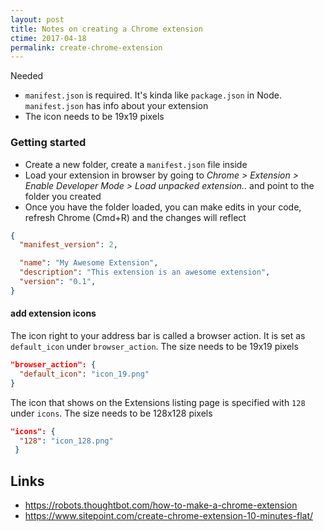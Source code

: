 ```yaml
---
layout: post
title: Notes on creating a Chrome extension
ctime: 2017-04-18
permalink: create-chrome-extension
---
```


Needed

- `manifest.json` is required. It's kinda like `package.json` in Node. `manifest.json` has info about your extension
- The icon needs to be 19x19 pixels

### Getting started

- Create a new folder, create a `manifest.json` file inside
- Load your extension in browser by going to _Chrome > Extension > Enable Developer Mode > Load unpacked extension.._ and point to the folder you created
- Once you have the folder loaded, you can make edits in your code, refresh Chrome (Cmd+R) and the changes will reflect

```json
{
  "manifest_version": 2,

  "name": "My Awesome Extension",
  "description": "This extension is an awesome extension",
  "version": "0.1",
}
```

#### add extension icons
The icon right to your address bar is called a browser action. It is set as `default_icon` under `browser_action`. The size needs to be 19x19 pixels

```json
"browser_action": {
  "default_icon": "icon_19.png"
}
```

The icon that shows on the Extensions listing page is specified with `128` under `icons`. The size needs to be 128x128 pixels

```json
"icons": { 
  "128": "icon_128.png" 
 }
```

Links
---

- https://robots.thoughtbot.com/how-to-make-a-chrome-extension
- https://www.sitepoint.com/create-chrome-extension-10-minutes-flat/
